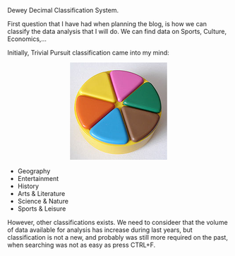 Dewey Decimal Classification System.

First question that I have had when planning the blog, is how we can classify the data analysis that I will do. We can find data on Sports, Culture, Economics,... 

Initially, Trivial Pursuit classification came into my mind:

<div style="text-align:center"><img src ="./images/Trivialpursuit_Token.jpg" /></div>

* Geography
* Entertainment
* History
* Arts & Literature
* Science & Nature
* Sports & Leisure



However, other classifications exists. We need to consideer that the volume of data available for analysis has increase during last years, but classification is not a new, and probably was still more required on the past, when searching was not as easy as press CTRL+F.



